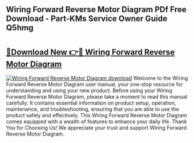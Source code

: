 ## Wiring Forward Reverse Motor Diagram PDf Free Download - Part-KMs Service Owner Guide Q5hmg

# <h2><a href="http://dfqn39.blite.top/?on=Wiring+Forward+Reverse+Motor+Diagram">🔗Download New 👉🔴 Wiring Forward Reverse Motor Diagram</a></h2>

[![Wiring Forward Reverse Motor Diagram download](https://i.imgur.com/lujVjoI.png)](http://dfqn39.blite.top/?on=Wiring+Forward+Reverse+Motor+Diagram)
Welcome to the Wiring Forward Reverse Motor Diagram user manual, your one-stop resource for understanding and using your new product. Before using your Wiring Forward Reverse Motor Diagram, please take a moment to read this manual carefully. It contains essential information on product setup, operation, maintenance, and troubleshooting, ensuring that you are able to use the product safely and effectively. This Wiring Forward Reverse Motor Diagram comes equipped with a wealth of features to enhance your daily life. Thank You for Choosing Us! We appreciate your trust and support Wiring Forward Reverse Motor Diagram.
